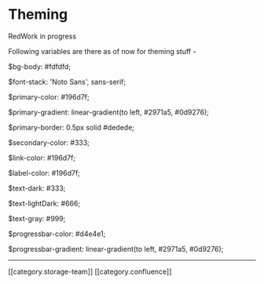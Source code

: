 # Theming

RedWork in progress

Following variables are there as of now for theming stuff -&#x20;

$bg-body: #fdfdfd;

$font-stack: 'Noto Sans', sans-serif;

$primary-color: #196d7f;

$primary-gradient: linear-gradient(to left, #2971a5, #0d9276);

$primary-border: 0.5px solid #dedede;

$secondary-color: #333;

$link-color: #196d7f;

$label-color: #196d7f;

$text-dark: #333;

$text-lightDark: #666;

$text-gray: #999;

$progressbar-color: #d4e4e1;

$progressbar-gradient: linear-gradient(to left, #2971a5, #0d9276);

***

\[\[category.storage-team]] \[\[category.confluence]]
